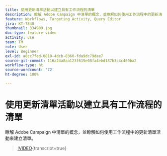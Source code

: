 ```yaml
---
title: 使用更新清單活動以建立具有工作流程的清單
description: 瞭解 Adobe Campaign 中清單的概念，並瞭解如何使用工作流程中的更新清單活動來建立清單。
feature: Workflows, Targeting Activity, Query Editor
jira: KT-7840
thumbnail: 334909.jpg
doc-type: feature video
activity: use
team: TM
role: User
level: Beginner
exl-id: a8cc7fed-0818-4dcb-8360-fda9dc79dae7
source-git-commit: 116a24a8aa123f615e08fa4ebd187b3c4c460ba2
workflow-type: ht
source-wordcount: '72'
ht-degree: 100%

---
```


# 使用更新清單活動以建立具有工作流程的清單

瞭解 Adobe Campaign 中清單的概念，並瞭解如何使用工作流程中的更新清單活動來建立清單。

>[!VIDEO](https://video.tv.adobe.com/v/334909?quality=12&learn=on){transcript=true}

